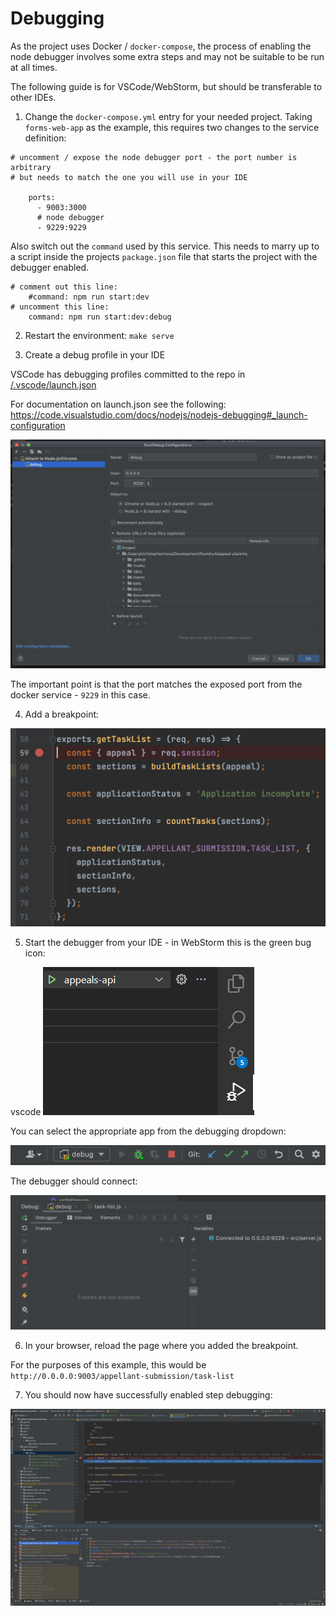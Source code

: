 # Debugging

As the project uses Docker / `docker-compose`, the process of enabling the node debugger involves some extra steps and may not be suitable to be run at all times.

The following guide is for VSCode/WebStorm, but should be transferable to other IDEs.

1. Change the `docker-compose.yml` entry for your needed project. Taking `forms-web-app` as the example, this requires two changes to the service definition:

```language-yaml
# uncomment / expose the node debugger port - the port number is arbitrary
# but needs to match the one you will use in your IDE

    ports:
      - 9003:3000
      # node debugger
      - 9229:9229
```

Also switch out the `command` used by this service. This needs to marry up to a script inside the projects `package.json` file that starts the project with the debugger enabled.

```
# comment out this line:
    #command: npm run start:dev
# uncomment this line:
    command: npm run start:dev:debug
```

2. Restart the environment: `make serve`

3. Create a debug profile in your IDE

VSCode has debugging profiles committed to the repo in [/.vscode/launch.json](/.vscode/launch.json)

For documentation on launch.json see the following: https://code.visualstudio.com/docs/nodejs/nodejs-debugging#_launch-configuration

![webstorm debug profile screenshot](./debug/webstorm-debug-profile.png 'Webstorm debug profile screenshot')

The important point is that the port matches the exposed port from the docker service - `9229` in this case.

4. Add a breakpoint:

![add a breakpoint screenshot](./debug/add-a-breakpoint.png 'add a breakpoint screenshot')

5. Start the debugger from your IDE - in WebStorm this is the green bug icon:

vscode ![launch debugger](./debug/vscode-debug-menu.png 'launch debugger')

You can select the appropriate app from the debugging dropdown:

![webstorm debug icon screenshot](./debug/webstorm-debug-icon.png 'Webstorm debug icon screenshot')

The debugger should connect:

![webstorm connected debugger screenshot](./debug/webstorm-connected-debugger.png 'Webstorm connected debugger screenshot')

6. In your browser, reload the page where you added the breakpoint.

For the purposes of this example, this would be `http://0.0.0.0:9003/appellant-submission/task-list`

7. You should now have successfully enabled step debugging:

![webstorm step debugging session screenshot](./debug/webstorm-step-debugging-session.png 'Webstorm step debugging session screenshot')

